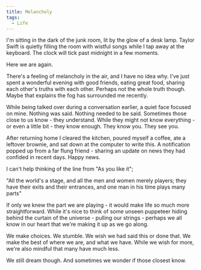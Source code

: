 ```yaml
---
title: Melancholy
tags:
  - Life
---
```


I'm sitting in the dark of the junk room, lit by the glow of a desk lamp. Taylor Swift is quietly filling the room with wistful songs while I tap away at the keyboard. The clock will tick past midnight in a few moments.

Here we are again.

There's a feeling of melancholy in the air, and I have no idea why. I've just spent a wonderful evening with good friends, eating great food, sharing each other's truths with each other. Perhaps not the whole truth though. Maybe that explains the fog has surrounded me recently.

While being talked over during a conversation earlier, a quiet face focused on mine. Nothing was said. Nothing needed to be said. Sometimes those close to us know - they understand. While they might not know everything - or even a little bit - they know enough. They know you. They see you.

After returning home I cleared the kitchen, poured myself a coffee, ate a leftover brownie, and sat down at the computer to write this. A notification popped up from a far flung friend - sharing an update on news they had confided in recent days. Happy news.

I can't help thinking of the line from "As you like it";

"All the world's a stage, and all the men and women merely players; they have their exits and their entrances, and one man in his time plays many parts"

If only we knew the part we are playing - it would make life so much more straightforward. While it's nice to think of some unseen puppeteer hiding behind the curtain of the universe - pulling our strings - perhaps we all know in our heart that we're making it up as we go along.

We make choices. We stumble. We wish we had said this or done that. We make the best of where we are, and what we have. While we wish for more, we're also mindful that many have much less.

We still dream though. And sometimes we wonder if those closest know.